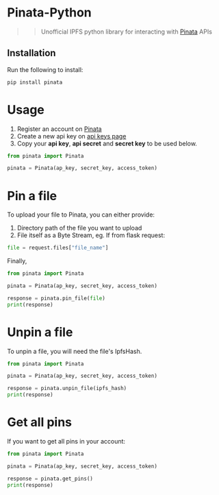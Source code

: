 # Pinata-Python
>> Unofficial IPFS python library for interacting with [Pinata](https://www.pinata.cloud/) APIs

## Installation
Run the following to install:
```python
pip install pinata
```
# Usage
1. Register an account on [Pinata](https://app.pinata.cloud/register)
2. Create a new api key on [api keys page](https://app.pinata.cloud/keys)
3. Copy your **api key**, **api secret** and **secret key** to be used below.

```python
from pinata import Pinata

pinata = Pinata(ap_key, secret_key, access_token)
```
# Pin a file 
To upload your file to Pinata, you can either provide:
1. Directory path of the file you want to upload
2. File itself as a Byte Stream, eg. If from flask request:
```python
file = request.files["file_name"]
```
Finally, 
```python
from pinata import Pinata

pinata = Pinata(ap_key, secret_key, access_token)

response = pinata.pin_file(file)
print(response)
```

# Unpin a file
To unpin a file, you will need the file's IpfsHash.
```python
from pinata import Pinata

pinata = Pinata(ap_key, secret_key, access_token)

response = pinata.unpin_file(ipfs_hash)
print(response)
```

# Get all pins
If you want to get all pins in your account:

```python
from pinata import Pinata

pinata = Pinata(ap_key, secret_key, access_token)

response = pinata.get_pins()
print(response)
```

